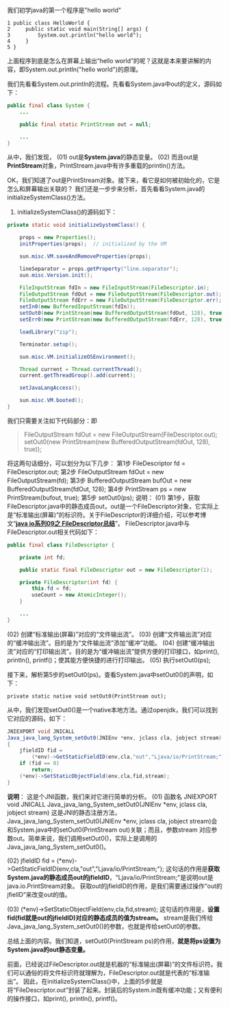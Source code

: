 我们初学java的第一个程序是"hello world"

```
1 public class HelloWorld {
2     public static void main(String[] args) {
3         System.out.println("hello world");
4     }
5 }
```

上面程序到底是怎么在屏幕上输出“hello world”的呢？这就是本来要讲解的内容，即System.out.println("hello world")的原理。


我们先看看System.out.println的流程。先看看System.java中out的定义，源码如下：

```java
public final class System {
    ...

    public final static PrintStream out = null;

    ...
}
```

从中，我们发现，
(01) out是**System.java**的静态变量。
(02) 而且out是**PrintStream**对象，PrintStream.java中有许多重载的println()方法。

OK，我们知道了out是PrintStream对象。接下来，看它是如何被初始化的，它是怎么和屏幕输出关联的？
我们还是一步步来分析，首先看看System.java的initializeSystemClass()方法。

1. initializeSystemClass()的源码如下： 

```java
private static void initializeSystemClass() {

    props = new Properties();
    initProperties(props);  // initialized by the VM

    sun.misc.VM.saveAndRemoveProperties(props);

    lineSeparator = props.getProperty("line.separator");
    sun.misc.Version.init();

    FileInputStream fdIn = new FileInputStream(FileDescriptor.in);
    FileOutputStream fdOut = new FileOutputStream(FileDescriptor.out);
    FileOutputStream fdErr = new FileOutputStream(FileDescriptor.err);
    setIn0(new BufferedInputStream(fdIn));
    setOut0(new PrintStream(new BufferedOutputStream(fdOut, 128), true));
    setErr0(new PrintStream(new BufferedOutputStream(fdErr, 128), true));

    loadLibrary("zip");

    Terminator.setup();

    sun.misc.VM.initializeOSEnvironment();

    Thread current = Thread.currentThread();
    current.getThreadGroup().add(current);

    setJavaLangAccess();

    sun.misc.VM.booted();
}
```

我们只需要关注如下代码部分：即

> FileOutputStream fdOut = new FileOutputStream(FileDescriptor.out);
> setOut0(new PrintStream(new BufferedOutputStream(fdOut, 128), true));

将这两句话细分，可以划分为以下几步：
第1步 FileDescriptor fd = FileDescriptor.out;
第2步 FileOutputStream fdOut = new FileOutputStream(fd);
第3步 BufferedOutputStream bufOut = new BufferedOutputStream(fdOut, 128);
第4步 PrintStream ps = new PrintStream(bufout, true);
第5步 setOut0(ps);
说明：
(01) 第1步，获取FileDescriptor.java中的静态成员out，out是一个FileDescriptor对象，它实际上是“标准输出(屏幕)”的标识符。关于FileDescriptor的详细介绍，可以参考博文“**[java io系列09之 FileDescriptor总结](http://www.cnblogs.com/skywang12345/p/io_09.html)**”。
FileDescriptor.java中与FileDescriptor.out相关代码如下：

```java
public final class FileDescriptor {

    private int fd;

    public static final FileDescriptor out = new FileDescriptor(1);

    private FileDescriptor(int fd) {
        this.fd = fd;
        useCount = new AtomicInteger();
    }

    ...
}
```

(02) 创建“标准输出(屏幕)”对应的“文件输出流”。
(03) 创建“文件输出流”对应的“缓冲输出流”。目的是为“文件输出流”添加“缓冲”功能。
(04) 创建“缓冲输出流”对应的“打印输出流”。目的是为“缓冲输出流”提供方便的打印接口，如print(), println(), printf()；使其能方便快捷的进行打印输出。
(05) 执行setOut0(ps);


接下来，解析第5步的setOut0(ps)。查看System.java中setOut0()的声明，如下：

```
private static native void setOut0(PrintStream out);
```

从中，我们发现setOut0()是一个native本地方法。通过openjdk，我们可以找到它对应的源码，如下：

```java
JNIEXPORT void JNICALL
Java_java_lang_System_setOut0(JNIEnv *env, jclass cla, jobject stream)
{
    jfieldID fid =
        (*env)->GetStaticFieldID(env,cla,"out","Ljava/io/PrintStream;");
    if (fid == 0)
        return;
    (*env)->SetStaticObjectField(env,cla,fid,stream);
}
```

**说明**：
这是个JNI函数，我们来对它进行简单的分析。
(01) 函数名
JNIEXPORT void JNICALL Java_java_lang_System_setOut0(JNIEnv *env, jclass cla, jobject stream)
这是JNI的静态注册方法，Java_java_lang_System_setOut0(JNIEnv *env, jclass cla, jobject stream)会和System.java中的setOut0(PrintStream out)关联；而且，参数stream 对应参数out。简单来说，我们调用setOut0()，实际上是调用的Java_java_lang_System_setOut0()。

(02) jfieldID fid = (*env)->GetStaticFieldID(env,cla,"out","Ljava/io/PrintStream;");
这句话的作用是**获取System.java的静态成员out的jfieldID**，"Ljava/io/PrintStream;"是说明out是java.io.PrintStream对象。
获取out的jfieldID的作用，是我们需要通过操作“out的jfielID”来改变out的值。

(03) (*env)->SetStaticObjectField(env,cla,fid,stream);
这句话的作用是，**设置fid(fid就是out的jfieldID)对应的静态成员的值为stream。**
stream是我们传给Java_java_lang_System_setOut0()的参数，也就是传给setOut0的参数。

总结上面的内容。我们知道，setOut0(PrintStream ps)的作用，**就是将ps设置为System.java的out静态变量。**

前面，已经说过FileDescriptor.out就是机器的“标准输出(屏幕)”的文件标识符。我们可以通俗的将文件标识符就理解为，FileDescriptor.out就是代表的“标准输出”。
因此，在initializeSystemClass()中，上面的5步就是将“FileDescriptor.out”封装了起来。封装后的System.in既有缓冲功能；又有便利的操作接口，如print(), println(), printf()。

 
